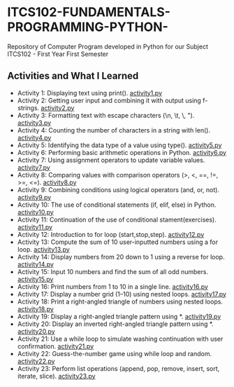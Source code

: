 # ITCS102-FUNDAMENTALS-PROGRAMMING-PYTHON-
Repository of Computer Program developed in Python for our Subject ITCS102 - First Year First Semester
## Activities and What I Learned

- Activity 1: Displaying text using print(). [activity1.py](activity1.py)
- Activity 2: Getting user input and combining it with output using f-strings. [activity2.py](activity2.py)
- Activity 3: Formatting text with escape characters (\n, \t, \\, \"). [activity3.py](activity3.py)
- Activity 4: Counting the number of characters in a string with len(). [activity4.py](activity4.py)
- Activity 5: Identifying the data type of a value using type(). [activity5.py](activity5.py)
- Activity 6: Performing basic arithmetic operations in Python. [activity6.py](activity6.py)
- Activity 7: Using assignment operators to update variable values. [activity7.py](activity7.py)
- Activity 8: Comparing values with comparison operators (>, <, ==, !=, >=, <=). [activity8.py](activity8.py)
- Activity 9: Combining conditions using logical operators (and, or, not). [activity9.py](activity9.py)
- Activity 10: The use of conditional statements (if, elif, else) in Python. [activity10.py](activity10.py)
- Activity 11: Continuation of the use of conditional stament(exercises). [activity11.py](activity11.py)
- Activity 12: Introduction to for loop (start,stop,step). [activity12.py](activity12.py)
- Activity 13: Compute the sum of 10 user-inputted numbers using a for loop. [activity13.py](activity13.py)
- Activity 14: Display numbers from 20 down to 1 using a reverse for loop. [activity14.py](activity14.py)
- Activity 15: Input 10 numbers and find the sum of all odd numbers. [activity15.py](activity15.py)
- Activity 16: Print numbers from 1 to 10 in a single line. [activity16.py](activity16.py)
- Activity 17: Display a number grid (1–10) using nested loops. [activity17.py](activity17.py)
- Activity 18: Print a right-angled triangle of numbers using nested loops. [activity18.py](activity18.py)
- Activity 19: Display a right-angled triangle pattern using *. [activity19.py](activity19.py)
- Activity 20: Display an inverted right-angled triangle pattern using *. [activity20.py](activity20.py)
- Activity 21: Use a while loop to simulate washing continuation with user confirmation. [activity21.py](activity21.py)
- Activity 22: Guess-the-number game using while loop and random. [activity22.py](activity22.py)
- Activity 23: Perform list operations (append, pop, remove, insert, sort, iterate, slice). [activity23.py](activity23.py)
